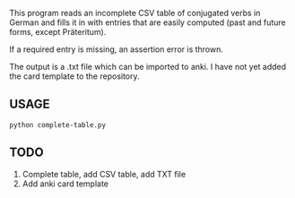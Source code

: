 
This program reads an incomplete CSV table of conjugated verbs in German and fills it in with entries that are easily computed (past and future forms, except Präteritum).

If a required entry is missing, an assertion error is thrown.

The output is a .txt file which can be imported to anki. I have not yet added the card template to the repository.

## USAGE

`python complete-table.py`

## TODO

1. Complete table, add CSV table, add TXT file
2. Add anki card template